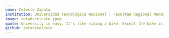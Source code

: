 ```yaml
---
name: Celeste Zapata
institution: Universidad Tecnológica Nacional | Facultad Regional Mendoza (Argentina)
image: zetadeceleste.jpeg
quote: University is easy. It's like riding a bike. Except the bike is on fire and you're on fire and everything is on fire and you're in hell.
github: zetadeceleste
---
```

